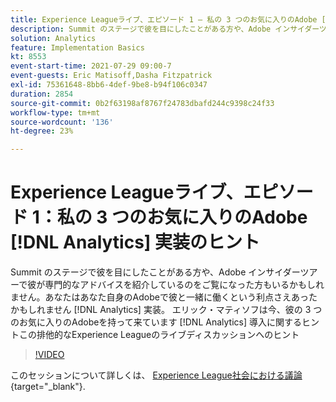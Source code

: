 ```yaml
---
title: Experience Leagueライブ、エピソード 1 – 私の 3 つのお気に入りのAdobe [!DNL Analytics] 実装のヒント
description: Summit のステージで彼を目にしたことがある方や、Adobe インサイダーツアーで彼が専門的なアドバイスを紹介しているのをご覧になった方もいるかもしれません。あなたはあなた自身のAdobeで彼と一緒に働くという利点さえあったかもしれません [!DNL Analytics] 実装。 エリック・マティソフは今、彼の 3 つのお気に入りのAdobeを持って来ています [!DNL Analytics] 導入に関するヒントこの排他的なExperience Leagueのライブディスカッションへのヒント
solution: Analytics
feature: Implementation Basics
kt: 8553
event-start-time: 2021-07-29 09:00-7
event-guests: Eric Matisoff,Dasha Fitzpatrick
exl-id: 75361648-8bb6-4def-9be8-b94f106c0347
duration: 2854
source-git-commit: 0b2f63198af8767f24783dbafd244c9398c24f33
workflow-type: tm+mt
source-wordcount: '136'
ht-degree: 23%

---
```


# Experience Leagueライブ、エピソード 1：私の 3 つのお気に入りのAdobe [!DNL Analytics] 実装のヒント

Summit のステージで彼を目にしたことがある方や、Adobe インサイダーツアーで彼が専門的なアドバイスを紹介しているのをご覧になった方もいるかもしれません。あなたはあなた自身のAdobeで彼と一緒に働くという利点さえあったかもしれません [!DNL Analytics] 実装。 エリック・マティソフは今、彼の 3 つのお気に入りのAdobeを持って来ています [!DNL Analytics] 導入に関するヒントこの排他的なExperience Leagueのライブディスカッションへのヒント

>[!VIDEO](https://video.tv.adobe.com/v/335921/?quality=12&learn=on)

このセッションについて詳しくは、 [Experience League社会における議論](https://experienceleaguecommunities.adobe.com/t5/adobe-analytics-discussions/questions-and-discussion-for-experience-league-live-ep-1-my/td-p/419498){target="_blank"}.

